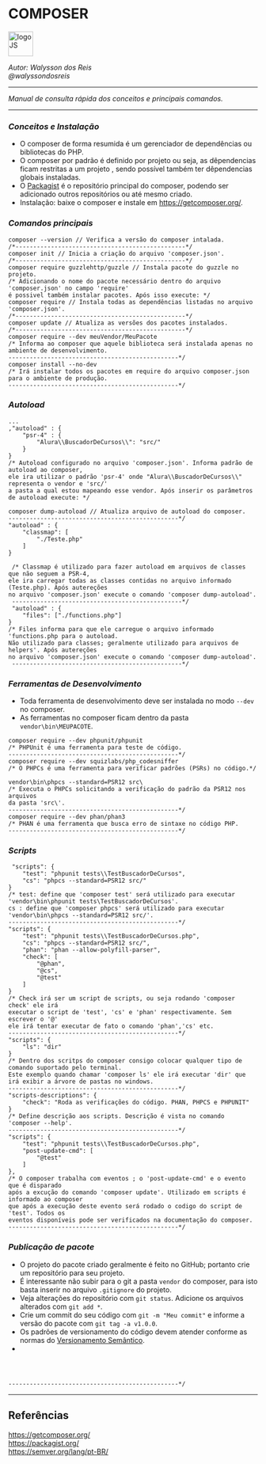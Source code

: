 # **COMPOSER**
<div>
<img src="https://seeklogo.com/images/C/composer-logo-41AA794AAD-seeklogo.com.png" alt="logoJS" width="50px"/> 
</div>


*Autor: Walysson dos Reis  
@walyssondosreis*

----------------------------------------------
*Manual de consulta rápida dos conceitos e principais comandos.*  

---------------------
### *Conceitos e Instalação* 
* O composer de forma resumida é um gerenciador de dependências ou bibliotecas do PHP.
* O composer por padrão é definido por projeto ou seja, as dêpendencias ficam restritas a um projeto
, sendo possível também ter dêpendencias globais instaladas.
* O [Packagist](https://packagist.org/) é o repositório principal do composer, podendo ser adicionado outros repositórios ou até mesmo criado.
* Instalação: baixe o composer e instale em <https://getcomposer.org/>.

### *Comandos principais* 
~~~
composer --version // Verifica a versão do composer intalada.
/*------------------------------------------------*/
composer init // Inicia a criação do arquivo 'composer.json'.
/*------------------------------------------------*/
composer require guzzlehttp/guzzle // Instala pacote do guzzle no projeto.
/* Adicionando o nome do pacote necessário dentro do arquivo 'composer.json' no campo 'require'
é possivel também instalar pacotes. Após isso execute: */
composer require // Instala todas as dependências listadas no arquivo 'composer.json'.
/*------------------------------------------------*/
composer update // Atualiza as versões dos pacotes instalados.
/*------------------------------------------------*/
composer require --dev meuVendor/MeuPacote
/* Informa ao composer que aquele biblioteca será instalada apenas no ambiente de desenvolvimento.
------------------------------------------------*/
composer install --no-dev 
/* Irá instalar todos os pacotes em require do arquivo composer.json para o ambiente de produção.
------------------------------------------------*/
~~~
### *Autoload* 
~~~
...
,"autoload" : {
    "psr-4" : {
        "Alura\\BuscadorDeCursos\\": "src/"
    }
}
/* Autoload configurado no arquivo 'composer.json'. Informa padrão de autoload ao composer,
ele ira utilizar o padrão 'psr-4' onde "Alura\\BuscadorDeCursos\\" representa o vendor e 'src/'
a pasta a qual estou mapeando esse vendor. Após inserir os parâmetros de autoload execute: */

composer dump-autoload // Atualiza arquivo de autoload do composer.
------------------------------------------------*/
"autoload" : {
    "classmap": [
        "./Teste.php"
    ]
}
 
 /* Classmap é utilizado para fazer autoload em arquivos de classes que não seguem a PSR-4,
ele ira carregar todas as classes contidas no arquivo informado (Teste.php). Após autereções
no arquivo 'composer.json' execute o comando 'composer dump-autoload'.
 ------------------------------------------------*/
 "autoload" : {
    "files": ["./functions.php"]
}
/* Files informa para que ele carregue o arquivo informado 'functions.php para o autoload.
Não utilizado para classes; geralmente utilizado para arquivos de helpers'. Após autereções
no arquivo 'composer.json' execute o comando 'composer dump-autoload'.
 ------------------------------------------------*/
 ~~~
 ### *Ferramentas de Desenvolvimento*  
 
* Toda ferramenta de desenvolvimento deve ser instalada no modo `--dev` no composer.
* As ferramentas no composer ficam dentro da pasta `vendor\bin\MEUPACOTE`. 
~~~
composer require --dev phpunit/phpunit
/* PHPUnit é uma ferramenta para teste de código.
------------------------------------------------*/
composer require --dev squizlabs/php_codesniffer
/* O PHPCs é uma ferramenta para verificar padrões (PSRs) no código.*/

vendor\bin\phpcs --standard=PSR12 src\
/* Executa o PHPCs solicitando a verificação do padrão da PSR12 nos arquivos
da pasta 'src\'.
------------------------------------------------*/
composer require --dev phan/phan3
/* PHAN é uma ferramenta que busca erro de sintaxe no código PHP.
------------------------------------------------*/
 ~~~
 ### *Scripts*
~~~
 "scripts": {
    "test": "phpunit tests\\TestBuscadorDeCursos",
    "cs": "phpcs --standard=PSR12 src/"
}
/* test: define que 'composer test' será utilizado para executar 'vendor\bin\phpunit tests\TestBuscadorDeCursos'.
cs : define que 'composer phpcs' será utilizado para executar 'vendor\bin\phpcs --standard=PSR12 src/'.
------------------------------------------------*/
"scripts": {
    "test": "phpunit tests\\TestBuscadorDeCursos.php",
    "cs": "phpcs --standard=PSR12 src/",
    "phan": "phan --allow-polyfill-parser",
    "check": [
        "@phan",
        "@cs",
        "@test"
    ]
}
/* Check irá ser um script de scripts, ou seja rodando 'composer check' ele irá
executar o script de 'test', 'cs' e 'phan' respectivamente. Sem escrever o '@'
ele irá tentar executar de fato o comando 'phan','cs' etc.
------------------------------------------------*/
"scripts": {
    "ls": "dir"
}
/* Dentro dos scritps do composer consigo colocar qualquer tipo de comando suportado pelo terminal.
Este exemplo quando chamar 'composer ls' ele irá executar 'dir' que irá exibir a árvore de pastas no windows.
------------------------------------------------*/
"scripts-descriptions": {
    "check": "Roda as verificações do código. PHAN, PHPCS e PHPUNIT"
}
/* Define descrição aos scripts. Descrição é vista no comando 'composer --help'.
------------------------------------------------*/
"scripts": {
    "test": "phpunit tests\\TestBuscadorDeCursos.php",
    "post-update-cmd": [
        "@test"
    ]
},
/* O composer trabalha com eventos ; o 'post-update-cmd' e o evento que é disparado
após a excução do comando 'composer update'. Utilizado em scripts é informado ao composer
que após a execução deste evento será rodado o codigo do script de 'test'. Todos os 
eventos disponíveis pode ser verificados na documentação do composer.
------------------------------------------------*/
 ~~~
### *Publicação de pacote*
* O projeto do pacote criado geralmente é feito no GitHub; portanto crie um repositório para seu projeto. 
* É interessante não subir para o git a pasta `vendor` do composer, para isto basta inserir no arquivo `.gitignore` do projeto.
* Veja alterações do repositório com `git status`. Adicione os arquivos alterados com `git add *`.
* Crie um commit do seu código com `git -m "Meu commit"` e informe a versão do pacote com `git tag -a v1.0.0`.
* Os padrões de versionamento do código devem atender conforme as normas do [Versionamento Semântico](https://semver.org/lang/pt-BR/).
* 
~~~



------------------------------------------------*/
~~~
 --------
## Referências 
https://getcomposer.org/  
https://packagist.org/  
https://semver.org/lang/pt-BR/  



 
